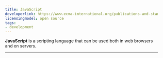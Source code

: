 ```yaml
---
title: JavaScript
developerlink: https://www.ecma-international.org/publications-and-standards/standards/ecma-262/
licensingmodel: open source
tags:
- development
---
```

__JavaScript__ is a scripting language that can be used both in web browsers and on servers.


---
